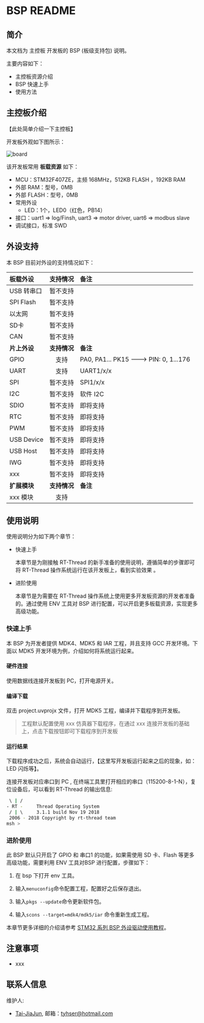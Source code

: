 # BSP README

## 简介

本文档为 主控板 开发板的 BSP (板级支持包) 说明。

主要内容如下：

- 主控板资源介绍
- BSP 快速上手
- 使用方法

## 主控板介绍

【此处简单介绍一下主控板】

开发板外观如下图所示：

![board](figures/board.png)

该开发板常用 **板载资源** 如下：

- MCU：STM32F407ZE，主频 168MHz，512KB FLASH ，192KB RAM
- 外部 RAM：型号，0MB
- 外部 FLASH：型号，0MB
- 常用外设
  - LED：1个，LED0（红色，PB14）
- 接口：uart1 => log/Finsh, uart3 => motor driver, uart6 => modbus slave
- 调试接口，标准 SWD

## 外设支持

本 BSP 目前对外设的支持情况如下：

| **板载外设**      | **支持情况** | **备注**                              |
| :----------------- | :----------: | :------------------------------------- |
| USB 转串口        |   暂不支持     |                                       |
| SPI Flash         |   暂不支持     |                                       |
| 以太网            |   暂不支持     |                                       |
| SD卡              |   暂不支持   |                                       |
| CAN               |   暂不支持   |                                       |
| **片上外设**      | **支持情况** | **备注**                              |
| GPIO              |   支持     | PA0, PA1... PK15 ---> PIN: 0, 1...176 |
| UART              |   支持     | UART1/x/x                             |
| SPI               |   暂不支持     | SPI1/x/x                              |
| I2C               |   暂不支持     | 软件 I2C                              |
| SDIO              |   暂不支持   | 即将支持                              |
| RTC               |   暂不支持   | 即将支持                              |
| PWM               |   暂不支持   | 即将支持                              |
| USB Device        |   暂不支持   | 即将支持                              |
| USB Host          |   暂不支持   | 即将支持                              |
| IWG               |   暂不支持   | 即将支持                              |
| xxx               |   暂不支持   | 即将支持                              |
| **扩展模块**      | **支持情况** | **备注**                              |
|     xxx 模块      |   支持   |                                      |

## 使用说明

使用说明分为如下两个章节：

- 快速上手

    本章节是为刚接触 RT-Thread 的新手准备的使用说明，遵循简单的步骤即可将 RT-Thread 操作系统运行在该开发板上，看到实验效果 。

- 进阶使用

    本章节是为需要在 RT-Thread 操作系统上使用更多开发板资源的开发者准备的。通过使用 ENV 工具对 BSP 进行配置，可以开启更多板载资源，实现更多高级功能。


### 快速上手

本 BSP 为开发者提供 MDK4、MDK5 和 IAR 工程，并且支持 GCC 开发环境。下面以 MDK5 开发环境为例，介绍如何将系统运行起来。

#### 硬件连接

使用数据线连接开发板到 PC，打开电源开关。

#### 编译下载

双击 project.uvprojx 文件，打开 MDK5 工程，编译并下载程序到开发板。

> 工程默认配置使用 xxx 仿真器下载程序，在通过 xxx 连接开发板的基础上，点击下载按钮即可下载程序到开发板

#### 运行结果

下载程序成功之后，系统会自动运行，【这里写开发板运行起来之后的现象，如：LED 闪烁等】。

连接开发板对应串口到 PC , 在终端工具里打开相应的串口（115200-8-1-N），复位设备后，可以看到 RT-Thread 的输出信息:

```bash
 \ | /
- RT -     Thread Operating System
 / | \     3.1.1 build Nov 19 2018
 2006 - 2018 Copyright by rt-thread team
msh >
```
### 进阶使用

此 BSP 默认只开启了 GPIO 和 串口1 的功能，如果需使用 SD 卡、Flash 等更多高级功能，需要利用 ENV 工具对BSP 进行配置，步骤如下：

1. 在 bsp 下打开 env 工具。

2. 输入`menuconfig`命令配置工程，配置好之后保存退出。

3. 输入`pkgs --update`命令更新软件包。

4. 输入`scons --target=mdk4/mdk5/iar` 命令重新生成工程。

本章节更多详细的介绍请参考 [STM32 系列 BSP 外设驱动使用教程](../docs/STM32系列BSP外设驱动使用教程.md)。

## 注意事项

- xxx

## 联系人信息

维护人:

-  [Tai-JiaJun](https://https://gitee.com/J_Typhoon), 邮箱：<tyhser@hotmail.com>
